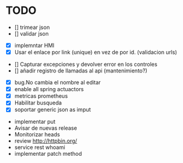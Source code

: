 # TODO
* [] trimear json
* [] validar json
* [x] implemntar HMI
* [x] Usar el enlace por link (unique) en vez de por id. (validacion urls)
* [] Capturar excepciones y devolver error en los controles
* [] añadir registro de llamadas al api (mantenimiento?)
* [x] bug.No cambia el nombre al editar
* [x] enable all spring actuactors
* [x] metricas prometheus
* [x] Habilitar busqueda
* [x] soportar generic json as imput
* implementar put
* Avisar de nuevas release
* Monitorizar heads
* review http://httpbin.org/
* service rest whoami
* implementar patch method
